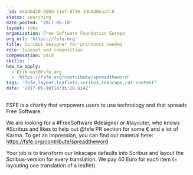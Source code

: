 ```yaml
---
_id: e4b46d20-358d-11e7-8726-1db4d0eaafc8
status: searching
date_posted: '2017-05-10'
layout: jobs
organization: Free Software Foundation Europe
org_url: 'https://fsfe.org'
title: Scribus designer for printouts needed
role: typeset and composition
compensation: paid
skills: ''
how_to_apply:
  - Erik eal@fsfe.org
  - 'https://fsfe.org/contribute/spreadtheword'
tags: 'fsfe,layout,leaflets,scribus,inkscape,cat content'
date: '2017-05-10T14:35:20.614Z'
---
```

FSFE is a charity that empowers users to use technology and that spreads Free Software.

We are looking for a #FreeSoftware #designer or #layouter, who knows #Scribus and likes to help out @fsfe PR section for some € and a lot of Karma. To get an impression, you can find our material here: https://fsfe.org/contribute/spreadtheword

Your job is to transform our Inkscape defaults into Scribus and layout the Scribus-version for every translation. We pay 40 Euro for each item (= layouting one translation of a leaflet).
